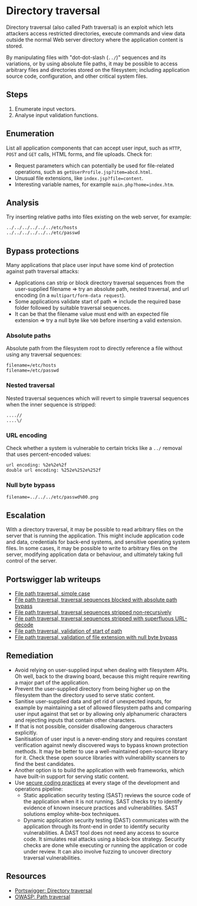 # Directory traversal

Directory traversal (also called Path traversal) is an exploit which lets attackers access restricted directories, execute commands and view data outside the normal Web server directory where the application content is stored.

By manipulating files with "dot-dot-slash (`../`)" sequences and its variations, or by using absolute file paths, it may be possible to access arbitrary files and directories stored on the filesystem; including application source code, configuration, and other critical system files.

## Steps

1. Enumerate input vectors.
2. Analyse input validation functions.

## Enumeration

List all application components that can accept user input, such as `HTTP`, `POST` and `GET` calls, HTML forms, and file uploads. Check for:

* Request parameters which can potentially be used for file-related operations, such as `getUserProfile.jsp?item=abcd.html`.
* Unusual file extensions, like `index.jsp?file=content`.
* Interesting variable names, for example `main.php?home=index.htm`.

## Analysis

Try inserting relative paths into files existing on the web server, for example:

    ../../../../../../etc/hosts
    ../../../../../../etc/passwd

## Bypass protections

Many applications that place user input have some kind of protection against path traversal attacks:

* Applications can strip or block directory traversal sequences from the user-supplied filename => try an absolute path, nested traversal, and url encoding (in a `multipart/form-data request`).
* Some applications validate start of path => include the required base folder followed by suitable traversal sequences.
* It can be that the filename value must end with an expected file extension => try a null byte like `%00` before inserting a valid extension.

### Absolute paths

Absolute path from the filesystem root to directly reference a file without using any traversal sequences:

    filename=/etc/hosts
    filename=/etc/passwd

### Nested traversal

Nested traversal sequences which will revert to simple traversal sequences when the inner sequence is stripped:

    ....//
    ....\/

### URL encoding

Check whether a system is vulnerable to certain tricks like a `../` removal that uses percent-encoded values:

    url encoding: %2e%2e%2f
    double url encoding: %252e%252e%252f 

### Null byte bypass

    filename=../../../etc/passwd%00.png

## Escalation

With a directory traversal, it may be possible to read arbitrary files on the server that is running the application. This might include application code and data, credentials for back-end systems, and sensitive operating system files. In some cases, it may be possible to write to arbitrary files on the server, modifying application data or behaviour, and ultimately taking full control of the server. 

## Portswigger lab writeups

* [File path traversal, simple case](../traversal/1.md)
* [File path traversal, traversal sequences blocked with absolute path bypass](../traversal/2.md)
* [File path traversal, traversal sequences stripped non-recursively](../traversal/3.md)
* [File path traversal, traversal sequences stripped with superfluous URL-decode](../traversal/4.md)
* [File path traversal, validation of start of path](../traversal/5.md)
* [File path traversal, validation of file extension with null byte bypass](../traversal/6.md)

## Remediation

* Avoid relying on user-supplied input when dealing with filesystem APIs. Oh well, back to the drawing board, because this might require rewriting a major part of the application.
* Prevent the user-supplied directory from being higher up on the filesystem than the directory used to serve static content.
* Sanitise user-supplied data and get rid of unexpected inputs, for example by maintaining a set of allowed filesystem paths and comparing user input against that set or by allowing only alphanumeric characters and rejecting inputs that contain other characters.
* If that is not possible, consider disallowing dangerous characters explicitly.
* Sanitisation of user input is a never-ending story and requires constant verification against newly discovered ways to bypass known protection methods. It may be better to use a well-maintained open-source library for it. Check these open source libraries with vulnerability scanners to find the best candidates.
* Another option is to build the application with web frameworks, which have built-in support for serving static content.
* Use [secure coding practices](https://shiftleft.tymyrddin.dev/docs/ssdlc/coding) at every stage of the development and operations pipeline:
  * Static application security testing (SAST) reviews the source code of the application when it is not running. SAST checks try to identify evidence of known insecure practices and vulnerabilities. SAST solutions employ white-box techniques.
  * Dynamic application security testing (DAST) communicates with the application through its front-end in order to identify security vulnerabilities. A DAST tool does not need any access to source code. It simulates real attacks using a black-box strategy. Security checks are done while executing or running the application or code under review. It can also involve fuzzing to uncover directory traversal vulnerabilities.

## Resources

* [Portswigger: Directory traversal](https://portswigger.net/web-security/file-path-traversal)
* [OWASP: Path traversal](https://owasp.org/www-community/attacks/Path_Traversal)
